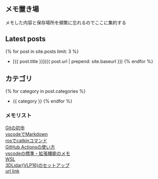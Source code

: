 ## メモ置き場

メモした内容と保存場所を頻繁に忘れるのでここに集約する

## Latest posts

{% for post in site.posts limit: 3 %}
- [{{ post.title }}]({{ post.url | prepend: site.baseurl }})
{% endfor %}

## カテゴリ
{% for category in post.categories %}
- {{ category }}
{% endfor %}

### メモリスト

[Gitの初歩](articles/git.md)  
[vscodeでMarkdown](articles/markdown.md)  
[rosでcatkinコマンド](articles/ros_catkin.md)  
[GitHub Actionsの使い方](articles/github_actions.md)  
[vscodeの標準・拡張機能のメモ](articles/vscode.md)  
[WSL](articles/wsl.md)  
[3DLidar(VLP16)のセットアップ](articles/velodyne_VLP16_setup_memo.md)  
[url link](articles/link.html)  
